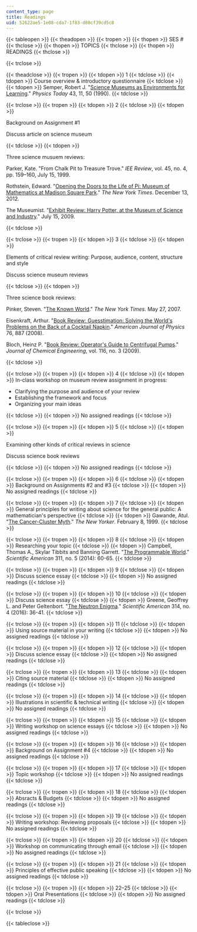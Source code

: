 ```yaml
---
content_type: page
title: Readings
uid: 52622ae5-1e08-cda7-1f83-d80cf39cd5c8
---
```


{{< tableopen >}}
{{< theadopen >}}
{{< tropen >}}
{{< thopen >}}
SES #
{{< thclose >}}
{{< thopen >}}
TOPICS
{{< thclose >}}
{{< thopen >}}
READINGS
{{< thclose >}}

{{< trclose >}}

{{< theadclose >}}
{{< tropen >}}
{{< tdopen >}}
1
{{< tdclose >}}
{{< tdopen >}}
Course overview & introductory questionnaire
{{< tdclose >}}
{{< tdopen >}}
Semper, Robert J. "[Science Museums as Environments for Learning](http://physicstoday.scitation.org/doi/abs/10.1063/1.881216)." _Physics Today_ 43, 11, 50 (1990).
{{< tdclose >}}

{{< trclose >}}
{{< tropen >}}
{{< tdopen >}}
2
{{< tdclose >}}
{{< tdopen >}}


Background on Assignment #1

Discuss article on science museum


{{< tdclose >}}
{{< tdopen >}}


Three science musuem reviews:

Parker, Kate. "From Chalk Pit to Treasure Trove." _IEE Review_, vol. 45, no. 4, pp. 159–160, July 15, 1999.

Rothstein, Edward. "[Opening the Doors to the Life of Pi: Museum of Mathematics at Madison Square Park](http://www.nytimes.com/2012/12/14/arts/design/museum-of-mathematics-at-madison-square-park.html)." _The New York Times_. December 13, 2012.

The Museumist. "[Exhibit Review: Harry Potter, at the Museum of Science and Industry](https://museumist.wordpress.com/2009/07/15/exhibit-review-harry-potter-at-the-museum-of-science-and-industry/)." July 15, 2009.


{{< tdclose >}}

{{< trclose >}}
{{< tropen >}}
{{< tdopen >}}
3
{{< tdclose >}}
{{< tdopen >}}


Elements of critical review writing: Purpose, audience, content, structure and style

Discuss science museum reviews


{{< tdclose >}}
{{< tdopen >}}


Three science book reviews:

Pinker, Steven. "[The Known World](http://www.nytimes.com/2007/05/27/books/review/Pinker-t.html)." _The New York Times_. May 27, 2007.

Eisenkraft, Arthur. "[Book Review: Guesstimation: Solving the World's Problems on the Back of a Cocktail Napkin](http://aapt.scitation.org/doi/abs/10.1119/1.2955790)." _American Journal of Physics_ 76, 887 (2008).

Bloch, Heinz P. "[Book Review: Operator's Guide to Centrifugal Pumps](http://www.reliableplant.com/Read/18349/book-review-operator's-guide-to-centrifugal-pumps)." _Journal of Chemical Engineering_, vol. 116, no. 3 (2009).


{{< tdclose >}}

{{< trclose >}}
{{< tropen >}}
{{< tdopen >}}
4
{{< tdclose >}}
{{< tdopen >}}
In-class workshop on museum review assignment in progress:

*   Clarifying the purpose and audience of your review
*   Establishing the framework and focus
*   Organizing your main ideas


{{< tdclose >}}
{{< tdopen >}}
No assigned readings
{{< tdclose >}}

{{< trclose >}}
{{< tropen >}}
{{< tdopen >}}
5
{{< tdclose >}}
{{< tdopen >}}


Examining other kinds of critical reviews in science

Discuss science book reviews


{{< tdclose >}}
{{< tdopen >}}
No assigned readings
{{< tdclose >}}

{{< trclose >}}
{{< tropen >}}
{{< tdopen >}}
6
{{< tdclose >}}
{{< tdopen >}}
Background on Assignments #2 and #3
{{< tdclose >}}
{{< tdopen >}}
No assigned readings
{{< tdclose >}}

{{< trclose >}}
{{< tropen >}}
{{< tdopen >}}
7
{{< tdclose >}}
{{< tdopen >}}
General principles for writing about science for the general public: A mathematician's perspective
{{< tdclose >}}
{{< tdopen >}}
Gawande, Atul. "[The Cancer-Cluster Myth](http://www.newyorker.com/magazine/1999/02/08/the-cancer-cluster-myth)." _The New Yorker_. February 8, 1999.
{{< tdclose >}}

{{< trclose >}}
{{< tropen >}}
{{< tdopen >}}
8
{{< tdclose >}}
{{< tdopen >}}
Researching your topic
{{< tdclose >}}
{{< tdopen >}}
Campbell, Thomas A., Skylar Tibbits and Banning Garrett. "[The Programmable World](http://www.nature.com/scientificamerican/journal/v311/n5/full/scientificamerican1114-60.html)." _Scientific American_ 311, no. 5 (2014): 60-65.
{{< tdclose >}}

{{< trclose >}}
{{< tropen >}}
{{< tdopen >}}
9
{{< tdclose >}}
{{< tdopen >}}
Discuss science essay
{{< tdclose >}}
{{< tdopen >}}
No assigned readings
{{< tdclose >}}

{{< trclose >}}
{{< tropen >}}
{{< tdopen >}}
10
{{< tdclose >}}
{{< tdopen >}}
Discuss science essay
{{< tdclose >}}
{{< tdopen >}}
Greene, Geoffrey L. and Peter Geltenbort. "[The Neutron Enigma](http://www.nature.com/scientificamerican/journal/v314/n4/full/scientificamerican0416-36.html)." _Scientific American_ 314, no. 4 (2016): 36-41.
{{< tdclose >}}

{{< trclose >}}
{{< tropen >}}
{{< tdopen >}}
11
{{< tdclose >}}
{{< tdopen >}}
Using source material in your writing
{{< tdclose >}}
{{< tdopen >}}
No assigned readings
{{< tdclose >}}

{{< trclose >}}
{{< tropen >}}
{{< tdopen >}}
12
{{< tdclose >}}
{{< tdopen >}}
Discuss science essay
{{< tdclose >}}
{{< tdopen >}}
No assigned readings
{{< tdclose >}}

{{< trclose >}}
{{< tropen >}}
{{< tdopen >}}
13
{{< tdclose >}}
{{< tdopen >}}
Citing source material
{{< tdclose >}}
{{< tdopen >}}
No assigned readings
{{< tdclose >}}

{{< trclose >}}
{{< tropen >}}
{{< tdopen >}}
14
{{< tdclose >}}
{{< tdopen >}}
Illustrations in scientific & technical writing
{{< tdclose >}}
{{< tdopen >}}
No assigned readings
{{< tdclose >}}

{{< trclose >}}
{{< tropen >}}
{{< tdopen >}}
15
{{< tdclose >}}
{{< tdopen >}}
Writing workshop on science essays
{{< tdclose >}}
{{< tdopen >}}
No assigned readings
{{< tdclose >}}

{{< trclose >}}
{{< tropen >}}
{{< tdopen >}}
16
{{< tdclose >}}
{{< tdopen >}}
Background on Assignment #4
{{< tdclose >}}
{{< tdopen >}}
No assigned readings
{{< tdclose >}}

{{< trclose >}}
{{< tropen >}}
{{< tdopen >}}
17
{{< tdclose >}}
{{< tdopen >}}
Topic workshop
{{< tdclose >}}
{{< tdopen >}}
No assigned readings
{{< tdclose >}}

{{< trclose >}}
{{< tropen >}}
{{< tdopen >}}
18
{{< tdclose >}}
{{< tdopen >}}
Absracts & Budgets
{{< tdclose >}}
{{< tdopen >}}
No assigned readings
{{< tdclose >}}

{{< trclose >}}
{{< tropen >}}
{{< tdopen >}}
19
{{< tdclose >}}
{{< tdopen >}}
Writing workshop: Reviewing proposals
{{< tdclose >}}
{{< tdopen >}}
No assigned readings
{{< tdclose >}}

{{< trclose >}}
{{< tropen >}}
{{< tdopen >}}
20
{{< tdclose >}}
{{< tdopen >}}
Workshop on communicating through email
{{< tdclose >}}
{{< tdopen >}}
No assigned readings
{{< tdclose >}}

{{< trclose >}}
{{< tropen >}}
{{< tdopen >}}
21
{{< tdclose >}}
{{< tdopen >}}
Principles of effective public speaking
{{< tdclose >}}
{{< tdopen >}}
No assigned readings
{{< tdclose >}}

{{< trclose >}}
{{< tropen >}}
{{< tdopen >}}
22–25
{{< tdclose >}}
{{< tdopen >}}
Oral Presentations
{{< tdclose >}}
{{< tdopen >}}
No assigned readings
{{< tdclose >}}

{{< trclose >}}

{{< tableclose >}}
